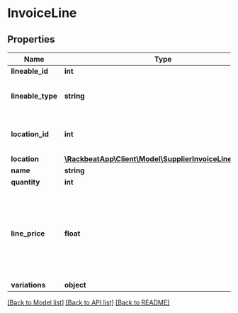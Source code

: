 # InvoiceLine

## Properties
Name | Type | Description | Notes
------------ | ------------- | ------------- | -------------
**lineable_id** | **int** |  | [optional] 
**lineable_type** | **string** | lot if is Lot and product if is Product | [optional] 
**location_id** | **int** | Should reference a location number. | [optional] 
**location** | [**\RackbeatApp\Client\Model\SupplierInvoiceLineLocation**](SupplierInvoiceLineLocation.md) |  | [optional] 
**name** | **string** |  | [optional] 
**quantity** | **int** |  | [optional] 
**line_price** | **float** | Allows up to 6 decimals. Must not use comma (,) but instead a period (.) for decimals. | [optional] 
**variations** | **object** |  | [optional] 

[[Back to Model list]](../README.md#documentation-for-models) [[Back to API list]](../README.md#documentation-for-api-endpoints) [[Back to README]](../README.md)


